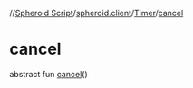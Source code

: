 //[Spheroid Script](../../index.md)/[spheroid.client](../index.md)/[Timer](index.md)/[cancel](cancel.md)



# cancel  
 
abstract fun [cancel](cancel.md)()  




